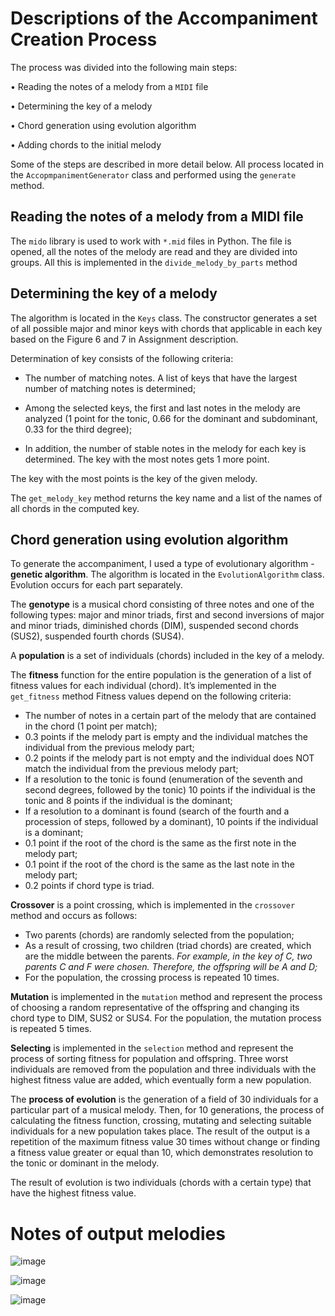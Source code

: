 # Descriptions of the Accompaniment Creation Process

The process was divided into the following main steps:

• Reading the notes of a melody from a `MIDI` file

• Determining the key of a melody

• Chord generation using evolution algorithm

• Adding chords to the initial melody

Some of the steps are described in more detail below. All process
located in the `AccopmpanimentGenerator` class and performed using
the `generate` method.


## Reading the notes of a melody from a MIDI file


The `mido` library is used to work with `*.mid` files in Python. The file
is opened, all the notes of the melody are read and they are divided
into groups. All this is implemented in the `divide_melody_by_parts`
method


## Determining the key of a melody

The algorithm is located in the `Keys` class. The constructor
generates a set of all possible major and minor keys with chords that
applicable in each key based on the Figure 6 and 7 in Assignment
description.

Determination of key consists of the following criteria:

- The number of matching notes. A list of keys that have the largest
number of matching notes is determined;

- Among the selected keys, the first and last notes in the melody
are analyzed (1 point for the tonic, 0.66 for the dominant and
subdominant, 0.33 for the third degree);

- In addition, the number of stable notes in the melody for each key
is determined. The key with the most notes gets 1 more point.

The key with the most points is the key of the given melody.

The `get_melody_key` method returns the key name and a list of the
names of all chords in the computed key.

## Chord generation using evolution algorithm

To generate the accompaniment, I used a type of evolutionary
algorithm - **genetic algorithm**. The algorithm is located in the
`EvolutionAlgorithm` class. Evolution occurs for each part separately.

The **genotype** is a musical chord consisting of three notes and one
of the following types: major and minor triads, first and second
inversions of major and minor triads, diminished chords (DIM),
suspended second chords (SUS2), suspended fourth chords (SUS4).

A **population** is a set of individuals (chords) included in the key of
a melody.

The **fitness** function for the entire population is the generation of
a list of fitness values for each individual (chord). It’s implemented in
the `get_fitness` method Fitness values depend on the following criteria:
- The number of notes in a certain part of the melody that are
contained in the chord (1 point per match);
- 0.3 points if the melody part is empty and the individual matches the
individual from the previous melody part;
- 0.2 points if the melody part is not empty and the individual does
NOT match the individual from the previous melody part;
- If a resolution to the tonic is found (enumeration of the seventh and
second degrees, followed by the tonic) 10 points if the individual is
the tonic and 8 points if the individual is the dominant;
- If a resolution to a dominant is found (search of the fourth and a
procession of steps, followed by a dominant), 10 points if the
individual is a dominant;
- 0.1 point if the root of the chord is the same as the first note in the
melody part;
- 0.1 point if the root of the chord is the same as the last note in the
melody part;
- 0.2 points if chord type is triad.


**Crossover** is a point crossing, which is implemented in the
`crossover` method and occurs as follows:
- Two parents (chords) are randomly selected from the population;
- As a result of crossing, two children (triad chords) are created, which
are the middle between the parents. *For example, in the key of C,
two parents C and F were chosen. Therefore, the offspring will be A
and D;*
- For the population, the crossing process is repeated 10 times.

**Mutation** is implemented in the `mutation` method and represent
the process of choosing a random representative of the offspring and
changing its chord type to DIM, SUS2 or SUS4. For the population, the
mutation process is repeated 5 times.

**Selecting** is implemented in the `selection` method and represent
the process of sorting fitness for population and offspring. Three worst
individuals are removed from the population and three individuals with
the highest fitness value are added, which eventually form a new
population.

The **process of evolution** is the generation of a field of 30
individuals for a particular part of a musical melody. Then, for 10
generations, the process of calculating the fitness function, crossing,
mutating and selecting suitable individuals for a new population takes
place. The result of the output is a repetition of the maximum fitness
value 30 times without change or finding a fitness value greater or
equal than 10, which demonstrates resolution to the tonic or dominant
in the melody.

The result of evolution is two individuals (chords with a certain
type) that have the highest fitness value.

# Notes of output melodies

![image](https://user-images.githubusercontent.com/69470761/178219518-686707ee-306e-4ce8-aafa-f2b414a21237.png)

![image](https://user-images.githubusercontent.com/69470761/178219632-ca55c5ea-7d88-46c5-b517-b6aa08c9ab1d.png)

![image](https://user-images.githubusercontent.com/69470761/178219780-2ffe635e-64f2-4c75-b965-ae87c705b6ed.png)




